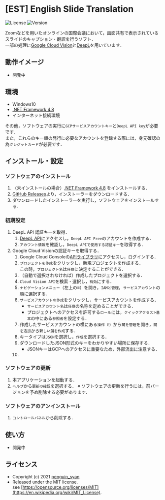 # [EST] English Slide Translation
![License](https://img.shields.io/github/license/penguin-syan/English_slide_translation)
![Version](https://img.shields.io/github/v/release/penguin-syan/English_slide_translation)

Zoomなどを用いたオンラインの国際会議において，画面共有で表示されているスライドのキャプション・翻訳を行うソフト．  
一部の処理に[Google Cloud Vision](https://cloud.google.com/vision/)と[DeepL](https://www.deepl.com/)を用いています．

## 動作イメージ
* 開発中

## 環境
* Windows10
* [.NET Framework 4.8](https://dotnet.microsoft.com/download/dotnet-framework/net48)
* インターネット接続環境

その他，ソフトウェアの実行に`GCPサービスアカウントキー`と`DeepL API key`が必要です．  
また，これらのキー類の発行に必要なアカウントを登録する際には，身元確認の為`クレジットカード`が必要です．  

## インストール・設定
### ソフトウェアのインストール
1. （未インストールの場合）[.NET Framework 4.8](https://dotnet.microsoft.com/download/dotnet-framework/net48) をインストールする．
1. [GitHub Releases](https://github.com/penguin-syan/English_slide_translation/releases)より，インストーラーをダウンロードする．
1. ダウンロードしたインストーラーを実行し，ソフトウェアをインストールする．

### 初期設定
1. DeepL API 認証キーを取得．
   1. [DeepL API](https://www.deepl.com/pro-api)にアクセスし，`DeepL API Free`のアカウントを作成する．
   1. `アカウント情報`を確認し，`DeepL APIで使用する認証キー`を取得する．
1. Google Cloud Visionの認証キーを取得する．
   1. Google Cloud Consoleの[APIライブラリ](https://console.cloud.google.com/project/_/apis/library)にアクセスし，ログインする．
   1. `プロジェクトを作成`をクリックし，新規プロジェクトを作成する．  
   この時，`プロジェクト名`は`任意`に決定することができる．
   1. （自動で選択されなければ）作成したプロジェクトを選択する．
   1. `Cloud Vision API`を検索・選択し，`有効`にする．
   1. `ナビゲーションメニュー`（左上の≡）を開き，`IAMと管理`，`サービスアカウント`の順に選択する．
   1. `サービスアカウントの作成`をクリックし，サービスアカウントを作成する．
      * `サービスアカウント名`は`任意`の名称を定めることができる．
      * プロジェクトへのアクセスを許可する`ロール`には，`クイックアクセス`>`基本`の中にある`参照者`を設定する．
   1. 作成したサービスアカウントの横にある`操作（⁝）`から`鍵を管理`を開き，`鍵を追加`から`新しい鍵を作成`する．
   1. キータイプは`JSON`を選択し，`作成`を選択する．
   1. ダウンロードしたJSON形式のキーをわかりやすい場所に保存する．
      * JSONキーはGCPへのアクセスに重要なため，外部流出に注意する．
   1. 

### ソフトウェアの更新
1. 本アプリケーションを起動する．
1. `ヘルプ`から`更新の確認`を選択する．
※ ソフトウェアの更新を行うには，前バージョンを予め削除する必要があります．

### ソフトウェアのアンインストール
1. `コントロールパネル`から削除する．

## 使い方
* 開発中

## ライセンス
* Copyright (c) 2021 [penguin_syan](https://github.com/penguin-syan)  
* Released under the MIT license.  
see [https://opensource.org/licenses/MIT](https://en.wikipedia.org/wiki/MIT_License).
